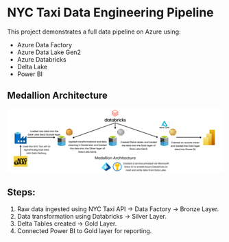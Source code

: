 # NYC Taxi Data Engineering Pipeline

This project demonstrates a full data pipeline on Azure using:
- Azure Data Factory
- Azure Data Lake Gen2
- Azure Databricks
- Delta Lake
- Power BI

## Medallion Architecture
![Architecture](https://github.com/adnanshabbir01/nyc-yellow-taxi/blob/main/Architecture.png)

## Steps:
1. Raw data ingested using NYC Taxi API → Data Factory → Bronze Layer.
2. Data transformation using Databricks → Silver Layer.
3. Delta Tables created → Gold Layer.
4. Connected Power BI to Gold layer for reporting.
